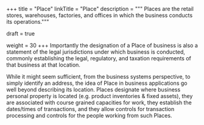 +++
title = "Place"
linkTitle = "Place"
description = """
Places are the retail stores, warehouses, factories, and offices in which the business conducts
its operations."""

draft = true

weight = 30
+++
Importantly the designation of a Place of business is also a statement of the legal jurisdictions
under which business is conducted, commonly establishing the legal, regulatory, and taxation
requirements of that business at that location.

While it might seem sufficient, from the business systems perspective, to simply identify an
address, the idea of Place in business applications go well beyond describing its location.
Places designate where business personal property is located (e.g. product inventories & fixed
assets), they are associated with course grained capacities for work, they establish the
dates/times of transactions, and they allow controls for transaction processing and controls for
the people working from such Places.